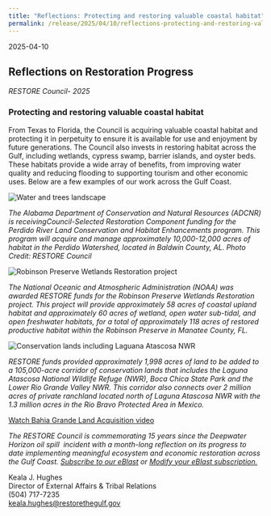 ```yaml
---
title: "Reflections: Protecting and restoring valuable coastal habitat"
permalink: /release/2025/04/10/reflections-protecting-and-restoring-valuable-coastal-habitat
---
```


2025-04-10

## Reflections on Restoration Progress

_RESTORE Council- 2025_

### **Protecting and restoring valuable coastal habitat**

From Texas to Florida, the Council is acquiring valuable coastal habitat and protecting it in perpetuity to ensure it is available for use and enjoyment by future generations. The Council also invests in restoring habitat across the Gulf, including wetlands, cypress swamp, barrier islands, and oyster beds. These habitats provide a wide array of benefits, from improving water quality and reducing flooding to supporting tourism and other economic uses. Below are a few examples of our work across the Gulf Coast.

![Water and trees landscape](/sites/default/files/styles/large/public/2025-02/20220517_153502_1.4.jpg.webp?itok=3qGx3HGD)

_The Alabama Department of Conservation and Natural Resources (ADCNR) is receivingCouncil-Selected Restoration Component funding for the Perdido River Land Conservation and Habitat Enhancements program. This program will acquire and manage approximately 10,000-12,000 acres of habitat in the Perdido Watershed, located in Baldwin County, AL. Photo Credit: RESTORE Council_

![Robinson Preserve Wetlands Restoration project](/sites/default/files/styles/large/public/2025-04/Robinson_Preserve.jpg.webp?itok=MQC05HgD)

_The National Oceanic and Atmospheric Administration (NOAA) was awarded RESTORE funds for the Robinson Preserve Wetlands Restoration project. This project will provide approximately 58 acres of coastal upland habitat and approximately 60 acres of wetland, open water sub-tidal, and open freshwater habitats, for a total of approximately 118 acres of restored productive habitat within the Robinson Preserve in Manatee County, FL._

![Conservation lands including Laguana Atascosa NWR](/sites/default/files/styles/large/public/2025-04/Laguna_Atascosa_NWR.jpg.webp?itok=vvQNt8FB)

_RESTORE funds provided approximately 1,998 acres of land to be added to a 105,000-acre corridor of conservation lands that includes the Laguna Atascosa National Wildlife Refuge (NWR), Boca Chica State Park and the Lower Rio Grande Valley NWR. This corridor also connects over 2 million acres of private ranchland located north of Laguna Atascosa NWR with the 1.3 million acres in the Rio Bravo Protected Area in Mexico._

[Watch Bahia Grande Land Acquisition video](https://www.youtube.com/watch?v=MXPHSGWDnt8)

*The RESTORE Council is commemorating 15 years since the Deepwater Horizon oil spill  incident with a month-long reflection on its progress to date implementing meaningful ecosystem and economic restoration across the Gulf Coast.* [_Subscribe to our eBlast_](https://www.restorethegulf.gov/apps/eblast/Subscribe.aspx) *or* [_Modify your eBlast subscription._](https://www.restorethegulf.gov/apps/eblast/ModifyInformation.aspx)

Keala J. Hughes  
Director of External Affairs & Tribal Relations  
(504) 717-7235  
[keala.hughes@restorethegulf.gov](mailto:keala.hughes@restorethegulf.gov)
